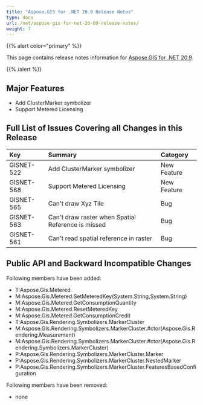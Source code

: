 ```yaml
---
title: "Aspose.GIS for .NET 20.9 Release Notes"
type: docs
url: /net/aspose-gis-for-net-20-09-release-notes/
weight: 7
---
```


{{% alert color="primary" %}} 

This page contains release notes information for [Aspose.GIS for .NET 20.9](https://www.nuget.org/packages/Aspose.GIS/20.9.0).

{{% /alert %}} 
## **Major Features**
- Add ClusterMarker symbolizer
- Support Metered Licensing
## **Full List of Issues Covering all Changes in this Release**

|**Key**|**Summary**|**Category**|
| :- | :- | :- |
|GISNET-522|Add ClusterMarker symbolizer|New Feature|
|GISNET-568|Support Metered Licensing|New Feature|
|GISNET-565|Can't draw Xyz Tile|Bug|
|GISNET-563|Can't draw raster when Spatial Reference is missed|Bug|
|GISNET-561|Can't read spatial reference in raster|Bug|
## **Public API and Backward Incompatible Changes**
Following members have been added:

- T:Aspose.Gis.Metered
- M:Aspose.Gis.Metered.SetMeteredKey(System.String,System.String)
- M:Aspose.Gis.Metered.GetConsumptionQuantity
- M:Aspose.Gis.Metered.ResetMeteredKey
- M:Aspose.Gis.Metered.GetConsumptionCredit
- T:Aspose.Gis.Rendering.Symbolizers.MarkerCluster
- M:Aspose.Gis.Rendering.Symbolizers.MarkerCluster.#ctor(Aspose.Gis.Rendering.Measurement)
- M:Aspose.Gis.Rendering.Symbolizers.MarkerCluster.#ctor(Aspose.Gis.Rendering.Symbolizers.MarkerCluster)
- P:Aspose.Gis.Rendering.Symbolizers.MarkerCluster.Marker
- P:Aspose.Gis.Rendering.Symbolizers.MarkerCluster.NestedMarker
- P:Aspose.Gis.Rendering.Symbolizers.MarkerCluster.FeaturesBasedConfiguration

Following members have been removed:
- none